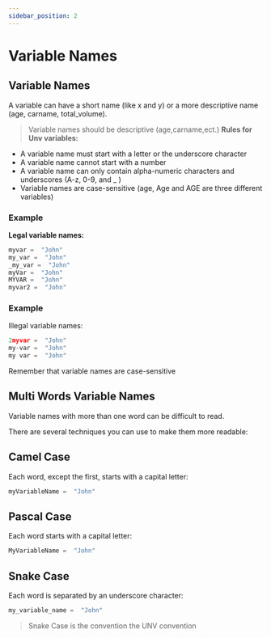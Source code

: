 ```yaml
---
sidebar_position: 2
---
```

# Variable Names

## Variable Names

A variable can have a short name (like x and y) or a more descriptive name (age, carname, total_volume). 
> Variable names should be descriptive (age,carname,ect.)
**Rules for Unv variables:**

-   A variable name must start with a letter or the underscore character
-   A variable name cannot start with a number
-   A variable name can only contain alpha-numeric characters and underscores (A-z, 0-9, and _ )
-   Variable names are case-sensitive (age, Age and AGE are three different variables)

### Example

**Legal variable names:**
```py
myvar =  "John"  
my_var =  "John"  
_my_var =  "John"  
myVar =  "John"  
MYVAR =  "John"  
myvar2 =  "John"
```

### Example

Illegal variable names:
```py
2myvar =  "John"  
my-var =  "John"  
my var =  "John"
```

Remember that variable names are case-sensitive

## Multi Words Variable Names

Variable names with more than one word can be difficult to read.

There are several techniques you can use to make them more readable:

## Camel Case

Each word, except the first, starts with a capital letter:
```py
myVariableName =  "John"
```

## Pascal Case

Each word starts with a capital letter:
```py
MyVariableName =  "John"
```

## Snake Case

Each word is separated by an underscore character:
```py
my_variable_name =  "John"
```

> Snake Case is the convention the UNV convention

